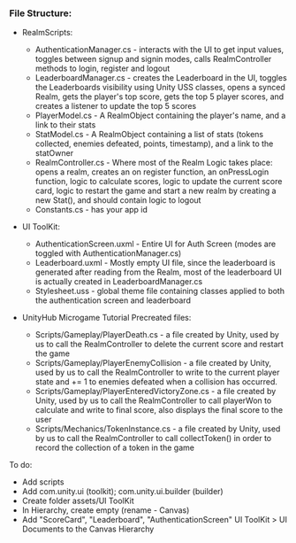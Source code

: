 ### File Structure:

- RealmScripts:
    - AuthenticationManager.cs - interacts with the UI to get input values, toggles between signup and signin modes, calls RealmController methods to login, register and logout
    - LeaderboardManager.cs - creates the Leaderboard in the UI, toggles the Leaderboards visibility using Unity USS classes, opens a synced Realm, gets the player's top score, gets the top 5 player scores, and creates a listener to update the top 5 scores
    - PlayerModel.cs - A RealmObject containing the player's name, and a link to their stats
    - StatModel.cs - A RealmObject containing a list of stats (tokens collected, enemies defeated, points, timestamp), and a link to the statOwner
    - RealmController.cs - Where most of the Realm Logic takes place: opens a realm, creates an on register function, an onPressLogin function, logic to calculate scores, logic to update the current score card, logic to restart the game and start a new realm by creating a new Stat(), and should contain logic to logout
    - Constants.cs - has your app id
- UI ToolKit:
    - AuthenticationScreen.uxml - Entire UI for Auth Screen (modes are toggled with AuthenticationManager.cs)
    - Leaderboard.uxml - Mostly empty UI file, since the leaderboard is generated after reading from the Realm, most of the leaderboard UI is actually created in LeaderboardManager.cs
    - Stylesheet.uss - global theme file containing classes applied to both the authentication screen and leaderboard

- UnityHub Microgame Tutorial Precreated files:
    - Scripts/Gameplay/PlayerDeath.cs - a file created by Unity, used by us to call the RealmController to delete the current score and restart the game
    - Scripts/Gameplay/PlayerEnemyCollision - a file created by Unity, used by us to call the RealmController to write to the current player state and += 1 to enemies defeated when a collision has occurred.
    - Scripts/Gameplay/PlayerEnteredVictoryZone.cs -  a file created by Unity, used by us to call the RealmController to call playerWon to calculate and write to final score, also displays the final score to the user
    - Scripts/Mechanics/TokenInstance.cs - a file created by Unity, used by us to call the RealmController to call collectToken() in order to record the collection of a token in the game



To do:
- Add scripts
- Add com.unity.ui (toolkit); com.unity.ui.builder (builder)
- Create folder assets/UI ToolKit
- In Hierarchy, create empty (rename - Canvas)
- Add "ScoreCard", "Leaderboard", "AuthenticationScreen" UI ToolKit > UI Documents to the Canvas Hierarchy
